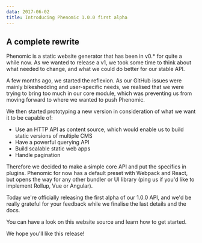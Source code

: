 ```yaml
---
data: 2017-06-02
title: Introducing Phenomic 1.0.0 first alpha
---
```


## A complete rewrite

Phenomic is a static website generator that has been in v0.* for quite a while now. As we wanted to release a v1, we took some time to think about what needed to change, and what we could do better for our stable API.

A few months ago, we started the reflexion. As our GitHub issues were mainly bikeshedding and user-specific needs, we realised that we were trying to bring too much in our core module, which was preventing us from moving forward to where we wanted to push Phenomic.

We then started prototyping a new version in consideration of what we want it to be capable of:

- Use an HTTP API as content source, which would enable us to build static versions of multiple CMS
- Have a powerful querying API
- Build scalable static web apps
- Handle pagination

Therefore we decided to make a simple core API and put the specifics in plugins. Phenomic for now has a default preset with Webpack and React, but opens the way for any other bundler or UI library (ping us if you'd like to implement Rollup, Vue or Angular).

Today we're officially releasing the first alpha of our 1.0.0 API, and we'd be really grateful for your feedback while we finalise the last details and the docs.

You can have a look on this website source and learn how to get started.

We hope you'll like this release!
